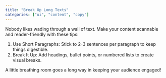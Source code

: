 ```yaml
---
title: "Break Up Long Texts"
categories: ["ui", "content", "copy"]
---
```


Nobody likes wading through a wall of text. Make your content scannable and reader-friendly with these tips:

1. Use Short Paragraphs: Stick to 2-3 sentences per paragraph to keep things digestible.
2. Break It Up: Add headings, bullet points, or numbered lists to create visual breaks.

A little breathing room goes a long way in keeping your audience engaged!
